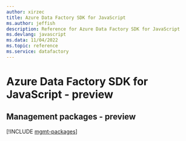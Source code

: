 ```yaml
---
author: xirzec
title: Azure Data Factory SDK for JavaScript
ms.author: jeffish
description: Reference for Azure Data Factory SDK for JavaScript
ms.devlang: javascript
ms.data: 11/04/2022
ms.topic: reference
ms.service: datafactory
---
```

# Azure Data Factory SDK for JavaScript - preview

## Management packages - preview
[!INCLUDE [mgmt-packages](data-factory-mgmt-index.md)]